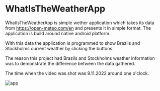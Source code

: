 # WhatIsTheWeatherApp

WhatIsTheWeatherApp is simple wether application which takes its data from https://open-meteo.com/en and presents it in simple format. The application is build around native android platform.

With this data the application is programmed to show Brazils and Stockholms current weather by clicking the buttons.

The reason this project had Brazils and Stockholms weather information was to demonstrate the difference between the data gathered.

The time when the video was shot was 9.11.2022 around one o'clock.


![app](https://user-images.githubusercontent.com/101790331/200818745-e9c97a22-573a-49d0-ab1d-4ed6ea406d9c.gif)
